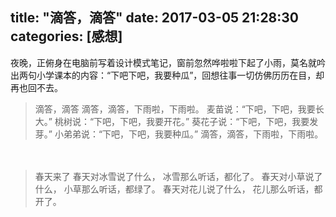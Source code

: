 title: "滴答，滴答"
date: 2017-03-05 21:28:30
categories: [感想]
---
夜晚，正俯身在电脑前写着设计模式笔记，窗前忽然哗啦啦下起了小雨，莫名就吟出两句小学课本的内容：“下吧下吧，我要种瓜”，回想往事一切仿佛历历在目，却再也回不去。
> 滴答，滴答
> 滴答，滴答，下雨啦，下雨啦。 
> 麦苗说：“下吧，下吧，我要长大。” 
> 桃树说：“下吧，下吧，我要开花。” 
> 葵花子说：“下吧，下吧，我要发芽。” 
> 小弟弟说：“下吧，下吧，我要种瓜。” 
> 滴答，滴答，下雨啦，下雨啦。 

　
> 春天来了
> 春天对冰雪说了什么，
> 冰雪那么听话，都化了。
> 春天对小草说了什么，
> 小草那么听话，都绿了。
> 春天对花儿说了什么，
> 花儿那么听话，都开了。